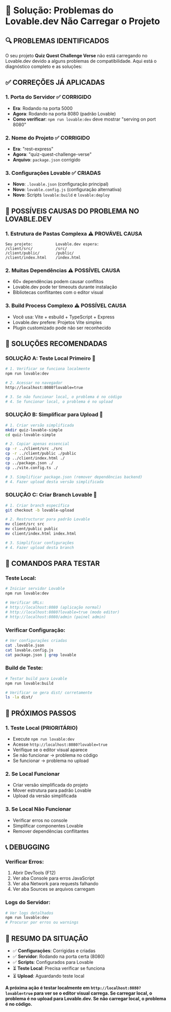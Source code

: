 # 🚨 Solução: Problemas do Lovable.dev Não Carregar o Projeto

## 🔍 **PROBLEMAS IDENTIFICADOS**

O seu projeto **Quiz Quest Challenge Verse** não está carregando no Lovable.dev devido a alguns problemas de compatibilidade. Aqui está o diagnóstico completo e as soluções:

## ✅ **CORREÇÕES JÁ APLICADAS**

### 1. **Porta do Servidor** ✅ CORRIGIDO
- **Era**: Rodando na porta 5000
- **Agora**: Rodando na porta 8080 (padrão Lovable)
- **Como verificar**: `npm run lovable:dev` deve mostrar "serving on port 8080"

### 2. **Nome do Projeto** ✅ CORRIGIDO
- **Era**: "rest-express" 
- **Agora**: "quiz-quest-challenge-verse"
- **Arquivo**: `package.json` corrigido

### 3. **Configurações Lovable** ✅ CRIADAS
- **Novo**: `.lovable.json` (configuração principal)
- **Novo**: `lovable.config.js` (configuração alternativa)
- **Novo**: Scripts `lovable:build` e `lovable:deploy`

## 🚨 **POSSÍVEIS CAUSAS DO PROBLEMA NO LOVABLE.DEV**

### 1. **Estrutura de Pastas Complexa** ⚠️ PROVÁVEL CAUSA
```
Seu projeto:          Lovable.dev espera:
/client/src/          /src/
/client/public/       /public/
/client/index.html    /index.html
```

### 2. **Muitas Dependências** ⚠️ POSSÍVEL CAUSA
- 60+ dependências podem causar conflitos
- Lovable.dev pode ter timeouts durante instalação
- Bibliotecas conflitantes com o editor visual

### 3. **Build Process Complexo** ⚠️ POSSÍVEL CAUSA  
- Você usa: Vite + esbuild + TypeScript + Express
- Lovable.dev prefere: Projetos Vite simples
- Plugin customizado pode não ser reconhecido

## 🎯 **SOLUÇÕES RECOMENDADAS**

### **SOLUÇÃO A: Teste Local Primeiro** 🧪
```bash
# 1. Verificar se funciona localmente
npm run lovable:dev

# 2. Acessar no navegador
http://localhost:8080?lovable=true

# 3. Se não funcionar local, o problema é no código
# 4. Se funcionar local, o problema é no upload
```

### **SOLUÇÃO B: Simplificar para Upload** 🎨
```bash
# 1. Criar versão simplificada
mkdir quiz-lovable-simple
cd quiz-lovable-simple

# 2. Copiar apenas essencial
cp -r ../client/src ./src
cp -r ../client/public ./public  
cp ../client/index.html ./
cp ../package.json ./
cp ../vite.config.ts ./

# 3. Simplificar package.json (remover dependências backend)
# 4. Fazer upload desta versão simplificada
```

### **SOLUÇÃO C: Criar Branch Lovable** 🌿
```bash
# 1. Criar branch específica
git checkout -b lovable-upload

# 2. Restructurar para padrão Lovable
mv client/src src
mv client/public public
mv client/index.html index.html

# 3. Simplificar configurações
# 4. Fazer upload desta branch
```

## 🔧 **COMANDOS PARA TESTAR**

### Teste Local:
```bash
# Iniciar servidor Lovable
npm run lovable:dev

# Verificar URLs:
# http://localhost:8080 (aplicação normal)
# http://localhost:8080?lovable=true (modo editor)
# http://localhost:8080/admin (painel admin)
```

### Verificar Configuração:
```bash
# Ver configurações criadas
cat .lovable.json
cat lovable.config.js
cat package.json | grep lovable
```

### Build de Teste:
```bash
# Testar build para Lovable
npm run lovable:build

# Verificar se gera dist/ corretamente
ls -la dist/
```

## 🚀 **PRÓXIMOS PASSOS**

### 1. **Teste Local** (PRIORITÁRIO)
- Execute `npm run lovable:dev`
- Acesse `http://localhost:8080?lovable=true`
- Verifique se o editor visual aparece
- Se não funcionar → problema no código
- Se funcionar → problema no upload

### 2. **Se Local Funcionar**
- Criar versão simplificada do projeto
- Mover estrutura para padrão Lovable
- Upload da versão simplificada

### 3. **Se Local Não Funcionar**  
- Verificar erros no console
- Simplificar componentes Lovable
- Remover dependências conflitantes

## 📞 **DEBUGGING**

### Verificar Erros:
1. Abrir DevTools (F12)
2. Ver aba Console para erros JavaScript
3. Ver aba Network para requests falhando
4. Ver aba Sources se arquivos carregam

### Logs do Servidor:
```bash
# Ver logs detalhados
npm run lovable:dev
# Procurar por erros ou warnings
```

## 🎯 **RESUMO DA SITUAÇÃO**

- ✅ **Configurações**: Corrigidas e criadas
- ✅ **Servidor**: Rodando na porta certa (8080)  
- ✅ **Scripts**: Configurados para Lovable
- ⏳ **Teste Local**: Precisa verificar se funciona
- ⏳ **Upload**: Aguardando teste local

**A próxima ação é testar localmente em `http://localhost:8080?lovable=true` para ver se o editor visual carrega. Se carregar local, o problema é no upload para Lovable.dev. Se não carregar local, o problema é no código.**
